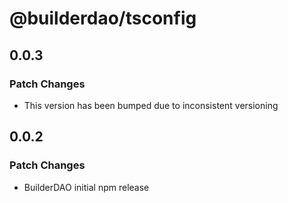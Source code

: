 # @builderdao/tsconfig

## 0.0.3

### Patch Changes

- This version has been bumped due to inconsistent versioning

## 0.0.2

### Patch Changes

- BuilderDAO initial npm release
